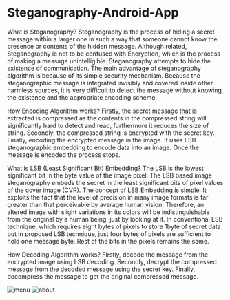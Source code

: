 # Steganography-Android-App

What is Steganography?
Steganography is the process of hiding a secret message within a larger one in such a way that someone cannot know the presence or contents of the hidden message. Although related, Steganography is not to be confused with Encryption, which is the process of making a message unintelligible. Steganography attempts to hide the existence of communication. The main advantage of steganography algorithm is because of its simple security mechanism. Because the steganographic message is integrated invisibly and covered inside other harmless sources, it is very difficult to detect the message without knowing the existence and the appropriate encoding scheme.

How Encoding Algorithm works?
Firstly, the secret message that is extracted is compressed as the contents in the compressed string will significantly hard to detect and read, furthermore it reduces the size of string. 
Secondly, the compressed string is encrypted with the secret key.
Finally, encoding the encrypted message in the image. It uses LSB steganographic embedding to encode data into an image. Once the message is encoded the process stops.

What is LSB (Least Significant Bit) Embedding?
The LSB is the lowest significant bit in the byte value of the image pixel. The LSB based image steganography embeds the secret in the least significant bits of pixel values of the cover image (CVR). The concept of LSB Embedding is simple. It exploits the fact that the level of precision in many image formats is far greater than that perceivable by average human vision. Therefore, an altered image with slight variations in its colors will be indistinguishable from the original by a human being, just by looking at it. In conventional LSB technique, which requires eight bytes of pixels to store 1byte of secret data but in proposed LSB technique, just four bytes of pixels are sufficient to hold one message byte. Rest of the bits in the pixels remains the same.

How Decoding Algorithm works?
Firstly, decode the message from the encrypted image using LSB decoding. 
Secondly, decrypt the compressed message from the decoded message using the secret key. 
Finally, decompress the message to get the original compressed message.

![menu](https://user-images.githubusercontent.com/43198468/185630282-07c6f610-1cf1-4329-9715-faa486a24b6d.png)
![about](https://user-images.githubusercontent.com/43198468/185630331-84b1e0a5-d2dd-41e6-8296-592b7c92f1c7.png)
